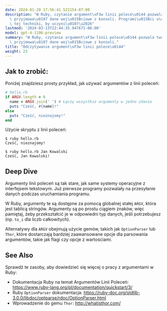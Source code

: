 ```yaml
---
date: 2024-01-20 17:56:41.522154-07:00
description: "W Ruby, czytanie argument\xF3w linii polece\u0144 pozwala twojemu skryptowi\
  \ przyjmowa\u0107 dane wej\u015Bciowe z konsoli. Programi\u015Bci u\u017Cywaj\u0105\
  \ tej techniki, by uczyni\u0107\u2026"
lastmod: '2024-03-13T22:44:35.947671-06:00'
model: gpt-4-1106-preview
summary: "W Ruby, czytanie argument\xF3w linii polece\u0144 pozwala twojemu skryptowi\
  \ przyjmowa\u0107 dane wej\u015Bciowe z konsoli."
title: "Odczytywanie argument\xF3w linii polece\u0144"
weight: 23
---
```


## Jak to zrobić:
Poniżej znajdziesz prosty przykład, jak używać argumentów z linii poleceń:

```Ruby
# hello.rb
if ARGV.length > 0
  name = ARGV.join(' ') # Łączy wszystkie argumenty w jedno zdanie
  puts "Cześć, #{name}!"
else
  puts "Cześć, nieznajomy!"
end
```

Użycie skryptu z linii poleceń:

```
$ ruby hello.rb
Cześć, nieznajomy!

$ ruby hello.rb Jan Kowalski
Cześć, Jan Kowalski!
```

## Deep Dive
Argumenty linii poleceń są tak stare, jak same systemy operacyjne z interfejsem tekstowym. Już pierwsze programy pozwalały na przesyłanie danych podczas uruchamiania programu.

W Ruby, argumenty te są dostępne za pomocą globalnej stałej `ARGV`, która jest tablicą stringów. Argumenty są po prostu ciągiem znaków, więc pamiętaj, żeby przekształcić je w odpowiedni typ danych, jeśli potrzebujesz (np. `to_i` dla liczb całkowitych).

Alternatywy dla `ARGV` obejmują użycie gemów, takich jak `OptionParser` lub `Thor`, które dostarczają bardziej zaawansowane opcje dla parsowania argumentów, takie jak flagi czy opcje z wartościami.

## See Also
Sprawdź te zasoby, aby dowiedzieć się więcej o pracy z argumentami w Ruby:

- Dokumentacja Ruby na temat Argumentów Linii Poleceń: https://www.ruby-lang.org/pl/documentation/quickstart/3/
- Ruby `OptionParser` dokumentacja: https://ruby-doc.org/stdlib-3.0.0/libdoc/optparse/rdoc/OptionParser.html
- Wprowadzenie do gemu `Thor`: http://whatisthor.com/
